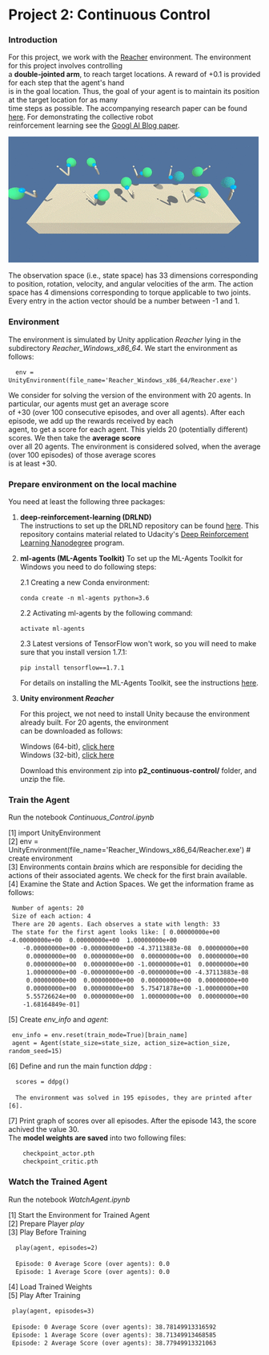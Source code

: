 
[//]: # (Image References)
[image1]:cont_control.gif  "Trained Agent"

# Project 2: Continuous Control

### Introduction

For this project, we work with the [Reacher](https://github.com/Unity-Technologies/ml-agents/blob/master/docs/Learning-Environment-Examples.md#reacher) environment. The environment for this project involves controlling     
a **double-jointed arm**, to reach target locations.  A reward of +0.1 is provided for each step that the agent's hand         
is in the goal location. Thus, the goal of your agent is to maintain its position at the target location for as many     
time steps as possible.  The accompanying research paper can be found [here](https://arxiv.org/pdf/1803.07067.pdf). For demonstrating the collective robot    
reinforcement learning see the [Googl AI Blog paper](https://ai.googleblog.com/2016/10/how-robots-can-acquire-new-skills-from.html).

![Trained Agent][image1]

The observation space (i.e., state space) has 33 dimensions corresponding to position, rotation, velocity, 
and angular velocities of the arm. The action space has 4 dimensions corresponding to torque applicable to two joints. 
Every entry in the action vector should be a number between -1 and 1.


### Environment

The environment is simulated by Unity application _Reacher_ lying in the subdirectory _Reacher_Windows_x86_64_.
We start the environment as follows:

      env = UnityEnvironment(file_name='Reacher_Windows_x86_64/Reacher.exe')

We consider for solving the version of the environment with 20 agents. In particular, our agents must get an average score       
of +30 (over 100 consecutive episodes, and over all agents). After each episode, we add up the rewards received by each    
agent, to get a score for each agent. This yields 20 (potentially different) scores. We then take the **average score**          
over all 20 agents. The environment is considered solved, when the average (over 100 episodes) of those average scores   
is at least +30. 

### Prepare environment on the local machine

You need at least the following three packages:

1. **deep-reinforcement-learning  (DRLND)**        
   The instructions to set up the DRLND repository can be found [here](https://github.com/udacity/deep-reinforcement-learning#dependencies). This repository contains material related to Udacity's [Deep Reinforcement Learning Nanodegree](https://www.udacity.com/course/deep-reinforcement-learning-nanodegree--nd893) program.

2. **ml-agents  (ML-Agents Toolkit)**
   To set up the ML-Agents Toolkit for Windows you need to do following steps:
    
    2.1  Creating a new Conda environment:
    
       conda create -n ml-agents python=3.6
       
    2.2 Activating ml-agents by the following command:
    
       activate ml-agents
       
    2.3 Latest versions of TensorFlow won't work, so you will need to make sure that you install version 1.7.1:
    
       pip install tensorflow==1.7.1
       
    For details on installing the ML-Agents Toolkit, see the instructions [here](https://github.com/Unity-Technologies/ml-agents/blob/master/docs/Installation-Windows.md).     
    
3. **Unity environment _Reacher_**

    For this project, we not need to install Unity because the environment already built. For 20 agents, the environment     
    can be downloaded as follows:

   Windows (64-bit), [click here](https://s3-us-west-1.amazonaws.com/udacity-drlnd/P2/Reacher/Reacher_Windows_x86_64.zip)    
   Windows (32-bit), [click here](https://s3-us-west-1.amazonaws.com/udacity-drlnd/P2/Reacher/Reacher_Windows_x86.zip)     

   Download this environment zip into  **p2_continuous-control/** folder, and unzip the file.

### Train the Agent

   Run the notebook _Continuous_Control.ipynb_
   
   [1] import UnityEnvironment    
   [2] env = UnityEnvironment(file_name='Reacher_Windows_x86_64/Reacher.exe')   # create environment      
   [3] Environments contain _brains_ which are responsible for deciding the actions of their associated agents. 
       We check for the first brain available.      
   [4] Examine the State and Action Spaces. We get the information frame as follows:   
       
     Number of agents: 20   
     Size of each action: 4    
     There are 20 agents. Each observes a state with length: 33   
     The state for the first agent looks like: [ 0.00000000e+00 -4.00000000e+00  0.00000000e+00  1.00000000e+00    
        -0.00000000e+00 -0.00000000e+00 -4.37113883e-08  0.00000000e+00    
         0.00000000e+00  0.00000000e+00  0.00000000e+00  0.00000000e+00    
         0.00000000e+00  0.00000000e+00 -1.00000000e+01  0.00000000e+00    
         1.00000000e+00 -0.00000000e+00 -0.00000000e+00 -4.37113883e-08    
         0.00000000e+00  0.00000000e+00  0.00000000e+00  0.00000000e+00    
         0.00000000e+00  0.00000000e+00  5.75471878e+00 -1.00000000e+00    
         5.55726624e+00  0.00000000e+00  1.00000000e+00  0.00000000e+00   
        -1.68164849e-01]    
   
   [5]  Create _env_info_ and _agent_:

     env_info = env.reset(train_mode=True)[brain_name]      
     agent = Agent(state_size=state_size, action_size=action_size, random_seed=15)     

   [6]  Define and run the main function _ddpg_ :
   
      scores = ddpg()

      The environment was solved in 195 episodes, they are printed after [6].     
      
   [7]  Print graph of scores over all episodes. 
        After the episode 143, the score achived the value 30.         
        The **model weights are saved** into two following files:
        
        checkpoint_actor.pth
        checkpoint_critic.pth

### Watch the Trained Agent

 Run the notebook _WatchAgent.ipynb_
 
 [1]  Start the Environment for Trained Agent   
 [2]  Prepare Player _play_   
 [3]  Play Before Training    
 
      play(agent, episodes=2)      
      
      Episode: 0 Average Score (over agents): 0.0      
      Episode: 1 Average Score (over agents): 0.0      
      
 [4] Load Trained Weights   
 [5] Play After Training    
 
     play(agent, episodes=3)
     
     Episode: 0 Average Score (over agents): 38.78149913316592   
     Episode: 1 Average Score (over agents): 38.71349913468585   
     Episode: 2 Average Score (over agents): 38.77949913321063   
     
  
